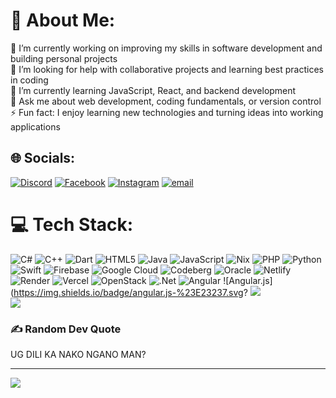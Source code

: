# 💫 About Me:
🔭 I’m currently working on improving my skills in software development and building personal projects<br>🤝 I’m looking for help with collaborative projects and learning best practices in coding<br>🌱 I’m currently learning JavaScript, React, and backend development<br>💬 Ask me about web development, coding fundamentals, or version control<br>⚡ Fun fact: I enjoy learning new technologies and turning ideas into working applications


## 🌐 Socials:
[![Discord](https://img.shields.io/badge/Discord-%237289DA.svg?logo=discord&logoColor=white)](https://discord.gg/https://discord.gg/tyJf3AHs) [![Facebook](https://img.shields.io/badge/Facebook-%231877F2.svg?logo=Facebook&logoColor=white)](https://facebook.com/evn.vrs) [![Instagram](https://img.shields.io/badge/Instagram-%23E4405F.svg?logo=Instagram&logoColor=white)](https://instagram.com/evn.vrs) [![email](https://img.shields.io/badge/Email-D14836?logo=gmail&logoColor=white)](mailto:banaybanayrikardson@gmail.com) 

# 💻 Tech Stack:
![C#](https://img.shields.io/badge/c%23-%23239120.svg?style=for-the-badge&logo=csharp&logoColor=white) ![C++](https://img.shields.io/badge/c++-%2300599C.svg?style=for-the-badge&logo=c%2B%2B&logoColor=white) ![Dart](https://img.shields.io/badge/dart-%230175C2.svg?style=for-the-badge&logo=dart&logoColor=white) ![HTML5](https://img.shields.io/badge/html5-%23E34F26.svg?style=for-the-badge&logo=html5&logoColor=white) ![Java](https://img.shields.io/badge/java-%23ED8B00.svg?style=for-the-badge&logo=openjdk&logoColor=white) ![JavaScript](https://img.shields.io/badge/kotlin-%237F52FF.svg?style=for-the-badge&logo=kotlin&logoColor=white) ![Nix](https://img.shields.io/badge/NIX-5277C3.svg?style=for-the-badge&logo=NixOS&logoColor=white) ![PHP](https://img.shields.io/badge/php-%23777BB4.svg?style=for-the-badge&logo=php&logoColor=white) ![Python](https://img.shields.io/badge/python-3670A0?style=for-the-badge&logo=python&logoColor=ffdd54) ![Swift](https://img.shields.io/badge/swift-F54A2A?style=for-the-badge&logo=swift&logoColor=white) ![Firebase](https://img.shields.io/badge/firebase-%23039BE5.svg?style=for-the-badge&logo=firebase) ![Google Cloud](https://img.shields.io/badge/GoogleCloud-%234285F4.svg?style=for-the-badge&logo=google-cloud&logoColor=white) ![Codeberg](https://img.shields.io/badge/Codeberg-2185D0?style=for-the-badge&logo=Codeberg&logoColor=white) ![Oracle](https://img.shields.io/badge/Oracle-F80000?style=for-the-badge&logo=oracle&logoColor=white) ![Netlify](https://img.shields.io/badge/netlify-%23000000.svg?style=for-the-badge&logo=netlify&logoColor=#00C7B7) ![Render](https://img.shields.io/badge/Render-%46E3B7.svg?style=for-the-badge&logo=render&logoColor=white) ![Vercel](https://img.shields.io/badge/vercel-%23000000.svg?style=for-the-badge&logo=vercel&logoColor=white) ![OpenStack](https://img.shields.io/badge/Openstack-%23f01742.svg?style=for-the-badge&logo=openstack&logoColor=white) ![.Net](https://img.shields.io/badge/.NET-5C2D91?style=for-the-badge&logo=.net&logoColor=white) ![Angular](https://img.shields.io/badge/angular-%23DD0031.svg?style=for-the-badge&logo=angular&logoColor=white) ![Angular.js](https://img.shields.io/badge/angular.js-%23E23237.svg?
![](https://github-readme-stats.vercel.app/api?username=EVN11-Crtl&theme=dark&hide_border=false&include_all_commits=true&count_private=true)<br/>
![](https://nirzak-streak-stats.vercel.app/?user=EVN11-Crtl&theme=dark&hide_border=false)<br/>


### ✍️ Random Dev Quote
UG DILI KA NAKO NGANO MAN?

---
[![](https://visitcount.itsvg.in/api?id=EVN11-Crtl&icon=0&color=0)](https://visitcount.itsvg.in)

<!-- Proudly created with GPRM ( https://gprm.itsvg.in ) -->
